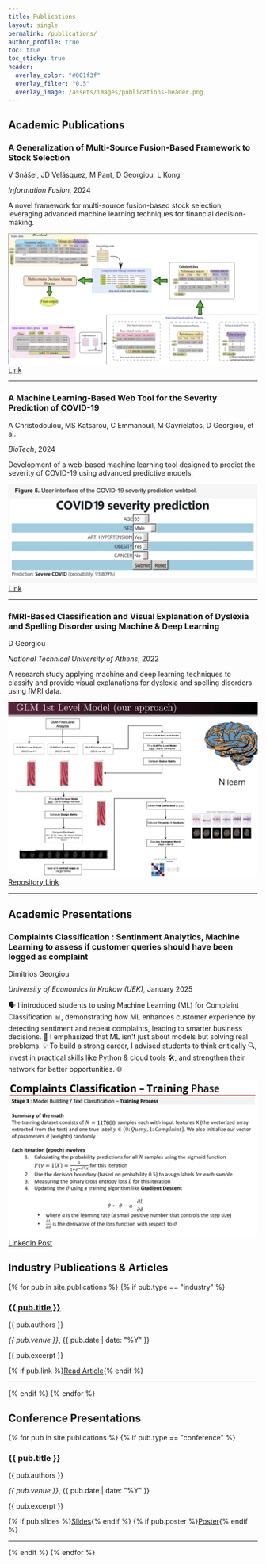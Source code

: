 ```yaml
---
title: Publications
layout: single
permalink: /publications/
author_profile: true
toc: true
toc_sticky: true
header:
  overlay_color: "#001f3f"
  overlay_filter: "0.5"
  overlay_image: /assets/images/publications-header.png
---
```


## Academic Publications

<div class="publication-item">
  <h3 id="multi-source-fusion-stock-selection">A Generalization of Multi-Source Fusion-Based Framework to Stock Selection</h3>
  <p class="publication-authors">V Snášel, JD Velásquez, M Pant, D Georgiou, L Kong</p>
  <p class="publication-venue"><em>Information Fusion</em>, 2024</p>
  <p class="publication-abstract">A novel framework for multi-source fusion-based stock selection, leveraging advanced machine learning techniques for financial decision-making.</p>
  <img src="../assets/images/publications/2024_information_fusion_multi_source_stocks.png" alt="Stock Selection Framework Image">
  <div class="publication-links">
    <a href="https://www.sciencedirect.com/science/article/pii/S1566253523003342" class="btn btn--primary btn--small" target="_blank">Link</a>
  </div>
</div>
<hr>

<div class="publication-item">
  <h3 id="covid-19-severity-prediction">A Machine Learning-Based Web Tool for the Severity Prediction of COVID-19</h3>
  <p class="publication-authors">A Christodoulou, MS Katsarou, C Emmanouil, M Gavrielatos, D Georgiou, et al.</p>
  <p class="publication-venue"><em>BioTech</em>, 2024</p>
  <p class="publication-abstract">Development of a web-based machine learning tool designed to predict the severity of COVID-19 using advanced predictive models.</p>
  <img src="../assets/images/publications/2024_biotech_covid.png" alt="COVID-19 ML tool">
  <div class="publication-links">
    <a href="https://scholar.google.com/citations?view_op=view_citation&hl=en&user=whiGlXQAAAAJ&citation_for_view=whiGlXQAAAAJ:d1gkVwhDpl0C" class="btn btn--primary btn--small" target="_blank">Link</a>
  </div>
</div>
<hr>

<div class="publication-item">
  <h3 id="fmri-dyslexia-classification">fMRI-Based Classification and Visual Explanation of Dyslexia and Spelling Disorder using Machine & Deep Learning</h3>
  <p class="publication-authors">D Georgiou</p>
  <p class="publication-venue"><em>National Technical University of Athens</em>, 2022</p>
  <p class="publication-abstract">A research study applying machine and deep learning techniques to classify and provide visual explanations for dyslexia and spelling disorders using fMRI data.</p>
  <img src="../assets/images/publications/2022_thesis.png" alt="fFMRI Dyslexia">
  <div class="publication-links">
    <a href="http://artemis.cslab.ece.ntua.gr:8080/jspui/handle/123456789/18593" class="btn btn--primary btn--small" target="_blank">Repository Link</a>
  </div>
</div>
<hr>

## Academic Presentations

<div class="publication-item">
  <h3 id="complaints-classification-uek">Complaints Classification : Sentinment Analytics, Machine Learning to assess if customer queries should have been logged as complaint</h3>
  <p class="publication-authors">Dimitrios Georgiou</p>
  <p class="publication-venue"><em>University of Economics in Krakow (UEK)</em>, January 2025</p>
  <p class="publication-abstract">

  🗣️ I introduced students to using Machine Learning (ML) for Complaint Classification 📊, demonstrating how ML enhances customer experience by detecting sentiment and repeat complaints, leading to smarter business decisions. 🚀 I emphasized that ML isn't just about models but solving real problems. 💡 To build a strong career, I advised students to think critically 🔍, invest in practical skills like Python & cloud tools 🛠️, and strengthen their network for better opportunities. 🌐
    
  </p>
  <img src="../assets/images/publications/2025_uek.png" alt="UEK Complaints Classification">
  <div class="publication-links">
    <a href="https://www.linkedin.com/feed/update/urn:li:activity:7288560720093310976/" class="btn btn--primary btn--small" target="_blank">LinkedIn Post</a>
  </div>
</div>

## Industry Publications & Articles

{% for pub in site.publications %}
  {% if pub.type == "industry" %}
  <div class="publication-item">
    <h3><a href="{{ pub.url }}">{{ pub.title }}</a></h3>
    <p class="publication-authors">{{ pub.authors }}</p>
    <p class="publication-venue"><em>{{ pub.venue }}</em>, {{ pub.date | date: "%Y" }}</p>
    <p class="publication-abstract">{{ pub.excerpt }}</p>
    <div class="publication-links">
      {% if pub.link %}<a href="{{ pub.link }}" class="btn btn--primary btn--small" target="_blank">Read Article</a>{% endif %}
    </div>
  </div>
  <hr>
  {% endif %}
{% endfor %}

## Conference Presentations

{% for pub in site.publications %}
  {% if pub.type == "conference" %}
  <div class="publication-item">
    <h3>{{ pub.title }}</h3>
    <p class="publication-authors">{{ pub.authors }}</p>
    <p class="publication-venue"><em>{{ pub.venue }}</em>, {{ pub.date | date: "%Y" }}</p>
    <p class="publication-abstract">{{ pub.excerpt }}</p>
    <div class="publication-links">
      {% if pub.slides %}<a href="{{ pub.slides }}" class="btn btn--primary btn--small" target="_blank">Slides</a>{% endif %}
      {% if pub.poster %}<a href="{{ pub.poster }}" class="btn btn--primary btn--small" target="_blank">Poster</a>{% endif %}
    </div>
  </div>
  <hr>
  {% endif %}
{% endfor %} 